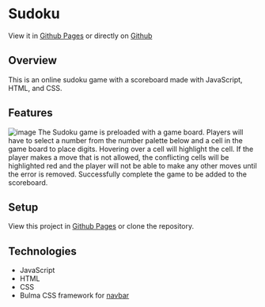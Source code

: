 # Sudoku
View it in [Github Pages](https://ajaanek.github.io/Sudoku/)  or directly on [Github](https://github.com/ajaanek/Sudoku) 

## Overview
This is an online sudoku game with a scoreboard made with JavaScript, HTML, and CSS.

## Features
![image](https://user-images.githubusercontent.com/122136739/220276494-fead4508-f3de-499e-bbf7-6f15429fe608.png)
The Sudoku game is preloaded with a game board. Players will have to select a number from the number palette below and a cell in the game board to place digits. Hovering over a cell will highlight the cell. If the player makes a move that is not allowed, the conflicting cells will be highlighted red and the player will not be able to make any other moves until the error is removed. Successfully complete the game to be added to the scoreboard.

## Setup
View this project in [Github Pages](https://ajaanek.github.io/Sudoku/) or clone the repository.

## Technologies
* JavaScript 
* HTML
* CSS
* Bulma CSS framework for [navbar](https://bulma.io/documentation/components/navbar/)
